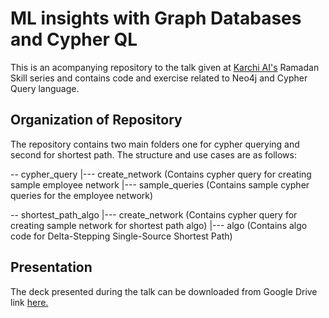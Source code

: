 # ML insights with Graph Databases and Cypher QL

This is an acompanying repository to the talk given at [Karchi AI's](https://karachidotai.com) Ramadan Skill series and contains code and exercise related to Neo4j and Cypher Query language.


## Organization of Repository
The repository contains two main folders one for cypher querying and second for shortest path. The structure and use cases are as follows:

 -- cypher_query
|---  create_network (Contains cypher query for creating sample employee network 
|--- sample_queries (Contains sample cypher queries for the employee network)

-- shortest_path_algo
|--- create_network (Contains cypher query for creating sample network for shortest path algo)
|--- algo (Contains algo code for Delta-Stepping Single-Source Shortest Path)

## Presentation
The deck presented during the talk can be downloaded from Google Drive link [here.](https://drive.google.com/file/d/1hbS3K31TdjeicIiVnH2hIiZyh21r9KTo/view?usp=drive_link)

